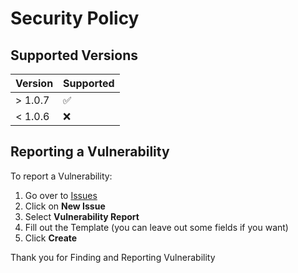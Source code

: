 # Security Policy

## Supported Versions

| Version   | Supported          |
| --------- | ------------------ |
| > 1.0.7   | :white_check_mark: |
| < 1.0.6   | :x:                |

## Reporting a Vulnerability

To report a Vulnerability:
1. Go over to [Issues](https://github.com/hstoreinteractive/Pyromanic/issues)
2. Click on **New Issue**
3. Select **Vulnerability Report**
4. Fill out the Template (you can leave out some fields if you want)
5. Click **Create**

Thank you for Finding and Reporting Vulnerability

